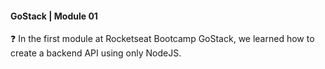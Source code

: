 #### GoStack | Module 01

:question: In the first module at Rocketseat Bootcamp GoStack, we learned how to create a backend API using only NodeJS.